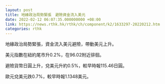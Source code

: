 ```yaml
---
layout: post
title: 地緣政治局勢緊張　避險資金流入美元
date: 2022-02-12 06:07:35.000000000 +08:00
link: https://news.rthk.hk/rthk/ch/component/k2/1633297-20220212.htm
categories: rthk
---
```


地緣政治局勢緊張，資金流入美元避險，帶動美元上升。

美元指數在紐約尾市升0.2%，在96.02附近徘徊。

避險貨幣日圓上升，兌美元升約0.5%，較早時報115.46日圓。

歐元兌美元跌0.7%，較早時報1.1348美元。

